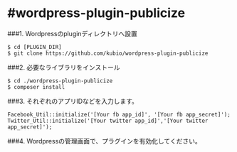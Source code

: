 #wordpress-plugin-publicize
==========================

###1. Wordpressのpluginディレクトリへ設置
```
$ cd [PLUGIN_DIR]
$ git clone https://github.com/kubio/wordpress-plugin-publicize
```

###2. 必要なライブラリをインストール
```
$ cd ./wordpress-plugin-publicize
$ composer install
```

###3. それぞれのアプリIDなどを入力します。
``` php:publicize.php
Facebook_Util::initialize('[Your fb app_id]', '[Your fb app_secret]');
Twitter_Util::initialize('[Your twitter app_id]','[Your twitter app_secret]');
```

###4. Wordpressの管理画面で、プラグインを有効化してください。
